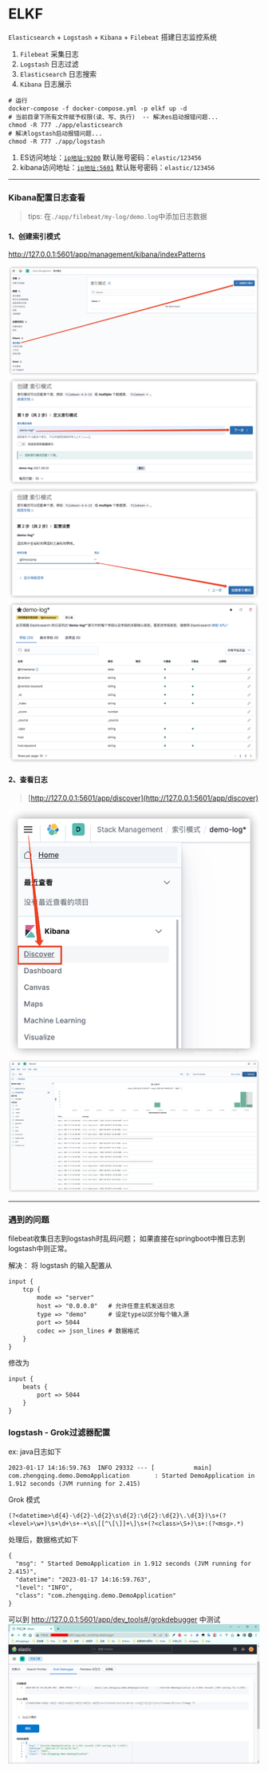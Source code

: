 # ELKF

`Elasticsearch` + `Logstash` + `Kibana` + `Filebeat` 搭建日志监控系统

1. `Filebeat` 采集日志
2. `Logstash` 日志过滤
3. `Elasticsearch` 日志搜索
4. `Kibana` 日志展示

```shell
# 运行
docker-compose -f docker-compose.yml -p elkf up -d
# 当前目录下所有文件赋予权限(读、写、执行)  -- 解决es启动报错问题...
chmod -R 777 ./app/elasticsearch
# 解决logstash启动报错问题...
chmod -R 777 ./app/logstash
```

1. ES访问地址：[`ip地址:9200`](http://127.0.0.1:9200)
   默认账号密码：`elastic/123456`
2. kibana访问地址：[`ip地址:5601`](http://127.0.0.1:5601)
   默认账号密码：`elastic/123456`

---

### Kibana配置日志查看

> tips: 在`./app/filebeat/my-log/demo.log`中添加日志数据

#### 1、创建索引模式

http://127.0.0.1:5601/app/management/kibana/indexPatterns

![img.png](images/log-01.png)
![img.png](images/log-02.png)
![img.png](images/log-03.png)
![img.png](images/log-04.png)

#### 2、查看日志

> [http://127.0.0.1:5601/app/discover](http://127.0.0.1:5601/app/discover)

![img.png](images/log-05.png)
![img.png](images/log-06.png)

---

### 遇到的问题

filebeat收集日志到logstash时乱码问题；
如果直接在springboot中推日志到logstash中则正常。

解决： 将 logstash 的输入配置从

```
input {
    tcp {
        mode => "server"
        host => "0.0.0.0"   # 允许任意主机发送日志
        type => "demo"      # 设定type以区分每个输入源
        port => 5044
        codec => json_lines # 数据格式
    }
}
```

修改为

```
input {
    beats {
        port => 5044
    }
}
```

### logstash - Grok过滤器配置

ex: java日志如下

```
2023-01-17 14:16:59.763  INFO 29332 --- [           main] com.zhengqing.demo.DemoApplication       : Started DemoApplication in 1.912 seconds (JVM running for 2.415)
```

Grok 模式

```
(?<datetime>\d{4}-\d{2}-\d{2}\s\d{2}:\d{2}:\d{2}\.\d{3})\s+(?<level>\w+)\s+\d+\s+-+\s\[[^\[\]]+\]\s+(?<class>\S+)\s+:(?<msg>.*)
```

处理后，数据格式如下

```
{
  "msg": " Started DemoApplication in 1.912 seconds (JVM running for 2.415)",
  "datetime": "2023-01-17 14:16:59.763",
  "level": "INFO",
  "class": "com.zhengqing.demo.DemoApplication"
}
```

可以到 http://127.0.0.1:5601/app/dev_tools#/grokdebugger 中测试
![img.png](images/grok-debugger.png)